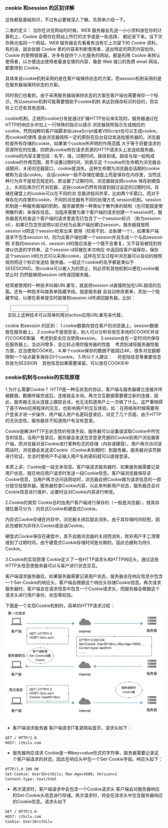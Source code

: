 ### cookie 和session 的区别详解

这些都是基础知识，不过有必要做深入了解。先简单介绍一下。

二者的定义：
当你在浏览网站的时候，WEB 服务器会先送一小小资料放在你的计算机上，Cookie 会帮你在网站上所打的文字或是一些选择，
都纪录下来。当下次你再光临同一个网站，WEB 服务器会先看看有没有它上次留下的 Cookie 资料，有的话，就会依据 Cookie
里的内容来判断使用者，送出特定的网页内容给你。 Cookie 的使用很普遍，许多有提供个人化服务的网站，都是利用 Cookie
来辨认使用者，以方便送出使用者量身定做的内容，像是 Web 接口的免费 email 网站，都要用到 Cookie。

具体来说cookie机制采用的是在客户端保持状态的方案，而session机制采用的是在服务器端保持状态的方案。

同时我们也看到，由于采用服务器端保持状态的方案在客户端也需要保存一个标识，所以session机制可能需要借助于cookie机制
来达到保存标识的目的，但实际上它还有其他选择。

cookie机制。正统的cookie分发是通过扩展HTTP协议来实现的，服务器通过在HTTP的响应头中加上一行特殊的指示以提示
浏览器按照指示生成相应的cookie。然而纯粹的客户端脚本如JavaScript或者VBScript也可以生成cookie。而cookie的使用
是由浏览器按照一定的原则在后台自动发送给服务器的。浏览器检查所有存储的cookie，如果某个cookie所声明的作用范围
大于等于将要请求的资源所在的位置，则把该cookie附在请求资源的HTTP请求头上发送给服务器。   cookie的内容主要包括：名字，值，过期时间，路径和域。路径与域一起构成cookie的作用范围。若不设置过期时间，则表示这
个cookie的生命期为浏览器会话期间，关闭浏览器窗口，cookie就消失。这种生命期为浏览器会话期的cookie被称为会话cookie。
会话cookie一般不存储在硬盘上而是保存在内存里，当然这种行为并不是规范规定的。若设置了过期时间，浏览器就会把cookie
保存到硬盘上，关闭后再次打开浏览器，这些cookie仍然有效直到超过设定的过期时间。存储在硬盘上的cookie可以在不同的浏
览器进程间共享，比如两个IE窗口。而对于保存在内存里的cookie，不同的浏览器有不同的处理方式
session机制。session机制是一种服务器端的机制，服务器使用一种类似于散列表的结构（也可能就是使用散列表）来保存信息。
当程序需要为某个客户端的请求创建一个session时，服务器首先检查这个客户端的请求里是否已包含了一个session标识
（称为session id），如果已包含则说明以前已经为此客户端创建过session，服务器就按照session id把这个session检索出来
使用（检索不到，会新建一个），如果客户端请求不包含session id，则为此客户端创建一个session并且生成一个与此session相
关联的session id，session id的值应该是一个既不会重复，又不容易被找到规律以仿造的字符串，这个session id将被在本次响应
中返回给客户端保存。保存这个session id的方式可以采用cookie，这样在交互过程中浏览器可以自动的按照规则把这个标识发送给
服务器。一般这个cookie的名字都是类似于SEEESIONID。但cookie可以被人为的禁止，则必须有其他机制以便在cookie被禁止时
仍然能够把session id传递回服务器。

经常被使用的一种技术叫做URL重写，就是把session id直接附加在URL路径的后面。还有一种技术叫做表单隐藏字段。就是服务器
会自动修改表单，添加一个隐藏字段，以便在表单提交时能够把session id传递回服务器。比如：  <form name="testform" action="/xxx">  <input type="hidden" name="jsessionid" value="ByOK3vjFD75aPnrF7C2HmdnV6QZcEbzWoWiBYEnLerjQ99zWpBng!-145788764">  <input type="text">  </form>  实际上这种技术可以简单的用对action应用URL重写来代替。

cookie 和session 的区别：
1.cookie数据存放在客户的浏览器上，session数据放在服务器上。
2.cookie不是很安全，别人可以分析存放在本地的COOKIE并进行COOKIE欺骗    考虑到安全应当使用session。
3.session会在一定时间内保存在服务器上。当访问增多，会比较占用你服务器的性能    考虑到减轻服务器性能方面，应当使用COOKIE。
4.单个cookie保存的数据不能超过4K，很多浏览器都限制一个站点最多保存20个cookie。
5.所以个人建议：    将登陆信息等重要信息存放为SESSION    其他信息如果需要保留，可以放在COOKIE中


### cookie机制与cookie的实现原理
1.为什么需要Cookie？
HTTP是一种无状态的协议，客户端与服务器建立连接并传输数据，数据传输完成后，连接就会关闭。再次交互数据需要建立新的连接，因此，服务器无法从连接上跟踪会话，也无法知道用户上一次做了什么。这严重阻碍了基于Web应用程序的交互，也影响用户的交互体验。如：在网络有时候需要用户登录才进一步操作，用户输入用户名密码登录后，浏览了几个页面，由于HTTP的无状态性，服务器并不知道用户有没有登录。

Cookie是解决HTTP无状态性的有效手段，服务器可以设置或读取Cookie中所包含的信息。当用户登录后，服务器会发送包含登录凭据的Cookie到用户浏览器客户端，而浏览器对该Cookie进行某种形式的存储（内存或硬盘）。用户再次访问该网站时，浏览器会发送该Cookie（Cookie未到期时）到服务器，服务器对该凭据进行验证，合法时使用户不必输入用户名和密码就可以直接登录。

本质上讲，Cookie是一段文本信息。客户端请求服务器时，如果服务器需要记录用户状态，就在响应用户请求时发送一段Cookie信息。客户端浏览器保存该Cookie信息，当用户再次访问该网站时，浏览器会把Cookie做为请求信息的一部分提交给服务器。服务器检查Cookie内容，以此来判断用户状态，服务器还会对Cookie信息进行维护，必要时会对Cookie内容进行修改。

2.Cookie的类型
Cookie总时由用户客户端进行保存的（一般是浏览器），按其存储位置可分为：内存式Cookie和硬盘式Cookie。

内存式Cookie存储在内存中，浏览器关闭后就会消失，由于其存储时间较短，因此也被称为非持久Cookie或会话Cookie。

硬盘式Cookie保存在硬盘中，其不会随浏览器的关闭而消失，除非用户手工清理或到了过期时间。由于硬盘式Cookie存储时间是长期的，因此也被称为持久Cookie。

3.Cookie的实现原理
Cookie定义了一些HTTP请求头和HTTP响应头，通过这些HTTP头信息使服务器可以与客户进行状态交互。

客户端请求服务器后，如果服务器需要记录用户状态，服务器会在响应信息中包含一个Set-Cookie的响应头，客户端会根据这个响应头存储Cookie信息。再次请求服务器时，客户端会在请求信息中包含一个Cookie请求头，而服务器会根据这个请求头进行用户身份、状态等较验。

下面是一个实现Cookie机制的，简单的HTTP请求过程：
![2017-04-07-cookies与session的区别图片.png](https://github.com/muyalei/muyalei.github.io/blob/gh-pages/img/2017-04-07-cookies%E4%B8%8Esession%E7%9A%84%E5%8C%BA%E5%88%AB%E5%9B%BE%E7%89%87.png)
- 客户端请求服务器
客户端请求IT笔录网站首页，请求头如下：
```
GET / HTTP/1.0
HOST: itbilu.com
```
- 服务器响应请求
Cookie是一种key=value形式的字符串，服务器需要记录这个客户端请求的状态，因此在响应头中包一个Set-Cookie字段。响应头如下：
```
HTTP/1.0 200 OK
Set-Cookie: UserID=itbilu; Max-Age=3600; Version=1
Content-type: text/html
```
- 再次请求时，客户端请求中会包含一个Cookie请求头
客户端会对服务器响应的Set-Cookie头信息进行存储。再次请求时，将会在请求头中包含服务器响应的Cookie信息。请求头如下
```
GET / HTTP/1.0
HOST: itbilu.com
Cookie: UserID=itbilu
```
